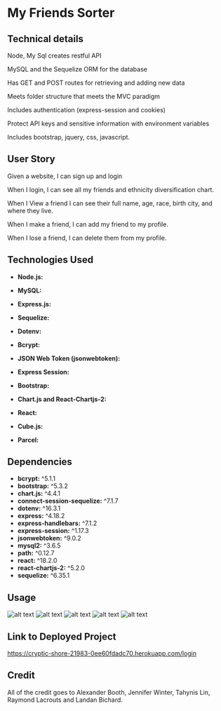 # My Friends Sorter

## Technical details
Node, My Sql creates restful API

MySQL and the Sequelize ORM for the database

Has GET and POST routes for retrieving and adding new data

Meets folder structure that meets the MVC paradigm

Includes authentication (express-session and cookies) 

Protect API keys and sensitive information with environment variables

Includes bootstrap, jquery, css, javascript. 

## User Story 
Given a website, I can sign up and login 

When I login, I can see all my friends and ethnicity diversification chart. 

When I View a friend I can see their full name, age, race, birth city, and where they live. 

When I make a friend, I can add my friend to my profile. 

When I lose a friend, I can delete them from my profile. 

## Technologies Used

- **Node.js:** 

- **MySQL:** 

- **Express.js:**

- **Sequelize:** 

- **Dotenv:** 

- **Bcrypt:** 

- **JSON Web Token (jsonwebtoken):** 

- **Express Session:** 

- **Bootstrap:** 

- **Chart.js and React-Chartjs-2:** 

- **React:** 

- **Cube.js:** 

- **Parcel:** 


## Dependencies

- **bcrypt:** ^5.1.1
- **bootstrap:** ^5.3.2
- **chart.js:** ^4.4.1
- **connect-session-sequelize:** ^7.1.7
- **dotenv:** ^16.3.1
- **express:** ^4.18.2
- **express-handlebars:** ^7.1.2
- **express-session:** ^1.17.3
- **jsonwebtoken:** ^9.0.2
- **mysql2:** ^3.6.5
- **path:** ^0.12.7
- **react:** ^18.2.0
- **react-chartjs-2:** ^5.2.0
- **sequelize:** ^6.35.1

## Usage
![alt text](assets/images/Screenshot%202023-12-11%20at%206.46.56 PM.png)
![alt text](assets/images/Screenshot%202023-12-11%20at%206.47.09 PM.png)
![alt text](assets/images/Screenshot%202023-12-11%20at%206.47.17 PM.png)
![alt text](assets/images/Screenshot%202023-12-11%20at%206.47.29 PM.png)
![alt text](assets/images/Screenshot%202023-12-11%20at%206.47.41 PM.png)

## Link to Deployed Project
https://cryptic-shore-21983-0ee60fdadc70.herokuapp.com/login

## Credit
All of the credit goes to Alexander Booth, Jennifer Winter, Tahynis Lin, Raymond Lacrouts and Landan Bichard.
